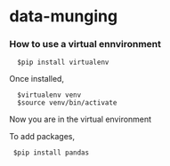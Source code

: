 # data-munging


### How to use a virtual ennvironment

```
  $pip install virtualenv
```

Once installed,

```
  $virtualenv venv
  $source venv/bin/activate
```

Now you are in the virtual environment

To add packages,

```
 $pip install pandas
```
